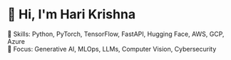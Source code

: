 # 👋 Hi, I'm Hari Krishna
🔧 Skills: Python, PyTorch, TensorFlow, FastAPI, Hugging Face, AWS, GCP, Azure  
🧠 Focus: Generative AI, MLOps, LLMs, Computer Vision, Cybersecurity





